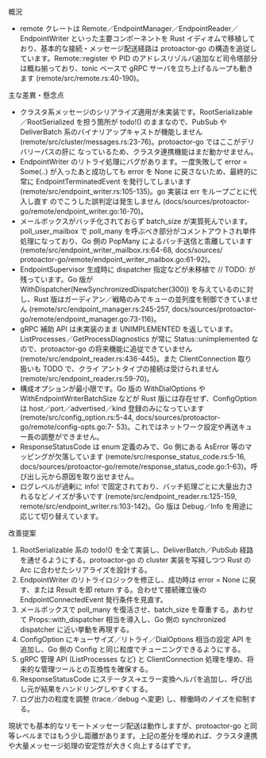 概況

- remote クレートは Remote／EndpointManager／EndpointReader／EndpointWriter といった主要コンポーネントを Rust イディオムで移植しており、基本的な接続・メッセージ配送経路は protoactor-go の構造を追従しています。Remote::register や PID のアドレスリゾルバ追加など司令塔部分
  は概ね揃っており、tonic ベースで gRPC サーバを立ち上げるループも動きます (remote/src/remote.rs:40-190)。

主な差異・懸念点

- クラスタ系メッセージのシリアライズ適用が未実装です。RootSerializable／RootSerialized を担う箇所が todo!() のままなので、PubSub や DeliverBatch 系のバイナリアップキャストが機能しません (remote/src/cluster/messages.rs:23-76)。protoactor-go ではここがデリバリーパスの肝に
  なっているため、クラスタ連携機能はまだ動かせません。
- EndpointWriter のリトライ処理にバグがあります。一度失敗して error = Some(..) が入ったあと成功しても error を None に戻さないため、最終的に常に EndpointTerminatedEvent を発行してしまいます (remote/src/endpoint_writer.rs:105-135)。go 実装は err をループごとに代入し直す
  のでこうした誤判定は発生しません (docs/sources/protoactor-go/remote/endpoint_writer.go:16-70)。
- メールボックスがバッチ化されておらず batch_size が実質死んでいます。poll_user_mailbox で poll_many を呼ぶべき部分がコメントアウトされ単件処理になっており、Go 側の PopMany によるバッチ送信と乖離しています (remote/src/endpoint_writer_mailbox.rs:64-68, docs/sources/
  protoactor-go/remote/endpoint_writer_mailbox.go:61-92)。
- EndpointSupervisor 生成時に dispatcher 指定などが未移植で // TODO: が残っています。Go 版が WithDispatcher(NewSynchronizedDispatcher(300)) を与えているのに対し、Rust 版はガーディアン／戦略のみでキューの並列度を制御できていません (remote/src/endpoint_manager.rs:245-257,
  docs/sources/protoactor-go/remote/endpoint_manager.go:73-116)。
- gRPC 補助 API は未実装のまま UNIMPLEMENTED を返しています。ListProcesses／GetProcessDiagnostics が常に Status::unimplemented なので、protoactor-go の将来機能に追従できていません (remote/src/endpoint_reader.rs:436-445)。また ClientConnection 取り扱いも TODO で、クライ
  アントタイプの接続は受けられません (remote/src/endpoint_reader.rs:59-70)。
- 構成オプションが最小限です。Go 版の WithDialOptions や WithEndpointWriterBatchSize などが Rust 版には存在せず、ConfigOption は host／port／advertised／kind 登録のみになっています (remote/src/config_option.rs:5-44, docs/sources/protoactor-go/remote/config-opts.go:7-
  53)。これではネットワーク設定や再送キュー長の調整ができません。
- ResponseStatusCode は enum 定義のみで、Go 側にある AsError 等のマッピングが欠落しています (remote/src/response_status_code.rs:5-16, docs/sources/protoactor-go/remote/response_status_code.go:1-63)。呼び出し元から原因を取り出せません。
- ログレベルが過剰に info! で固定されており、バッチ処理ごとに大量出力されるなどノイズが多いです (remote/src/endpoint_reader.rs:125-159, remote/src/endpoint_writer.rs:103-142)。Go 版は Debug／Info を用途に応じて切り替えています。

改善提案

1. RootSerializable 系の todo!() を全て実装し、DeliverBatch／PubSub 経路を通せるようにする。protoactor-go の cluster 実装を写経しつつ Rust の Arc<dyn Message> に合わせたシリアライズを設計する。
2. EndpointWriter のリトライロジックを修正し、成功時は error = None に戻す、または Result を即 return する。合わせて接続確立後の EndpointConnectedEvent 発行条件を見直す。
3. メールボックスで poll_many を復活させ、batch_size を尊重する。あわせて Props::with_dispatcher 相当を導入し、Go 側の synchronized dispatcher に近い挙動を再現する。
4. ConfigOption にキューサイズ／リトライ／DialOptions 相当の設定 API を追加し、Go 側の Config と同じ粒度でチューニングできるようにする。
5. gRPC 管理 API (ListProcesses など) と ClientConnection 処理を埋め、将来的な管理ツールとの互換性を確保する。
6. ResponseStatusCode にステータス→エラー変換ヘルパを追加し、呼び出し元が結果をハンドリングしやすくする。
7. ログ出力の粒度を調整 (trace／debug へ変更) し、稼働時のノイズを抑制する。

現状でも基本的なリモートメッセージ配送は動作しますが、protoactor-go と同等レベルまではもう少し距離があります。上記の差分を埋めれば、クラスタ連携や大量メッセージ処理の安定性が大きく向上するはずです。